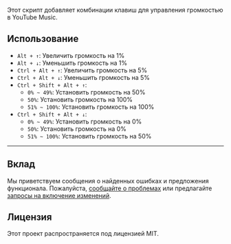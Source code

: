 Этот скрипт добавляет комбинации клавиш для управления громкостью в YouTube Music.

## Использование

- `Alt + ↑`: Увеличить громкость на 1%
- `Alt + ↓`: Уменьшить громкость на 1%
- `Ctrl + Alt + ↑`: Увеличить громкость на 5%
- `Ctrl + Alt + ↓`: Уменьшить громкость на 5%
- `Ctrl + Shift + Alt + ↑`:
  - `0% ~ 49%`: Установить громкость на 50%
  - `50%`: Установить громкость на 100%
  - `51% ~ 100%`: Установить громкость на 100%
- `Ctrl + Shift + Alt + ↓`:
  - `0% ~ 49%`: Установить громкость на 0%
  - `50%`: Установить громкость на 0%
  - `51% ~ 100%`: Установить громкость на 50%

---

## Вклад

Мы приветствуем сообщения о найденных ошибках и предложения функционала. Пожалуйста, [сообщайте о проблемах](https://github.com/yossy17/YouTube_Music_volume_control_shortcut_added/issues) или предлагайте [запросы на включение изменений](https://github.com/yossy17/YouTube_Music_volume_control_shortcut_added/pulls).

## Лицензия

Этот проект распространяется под лицензией MIT.
